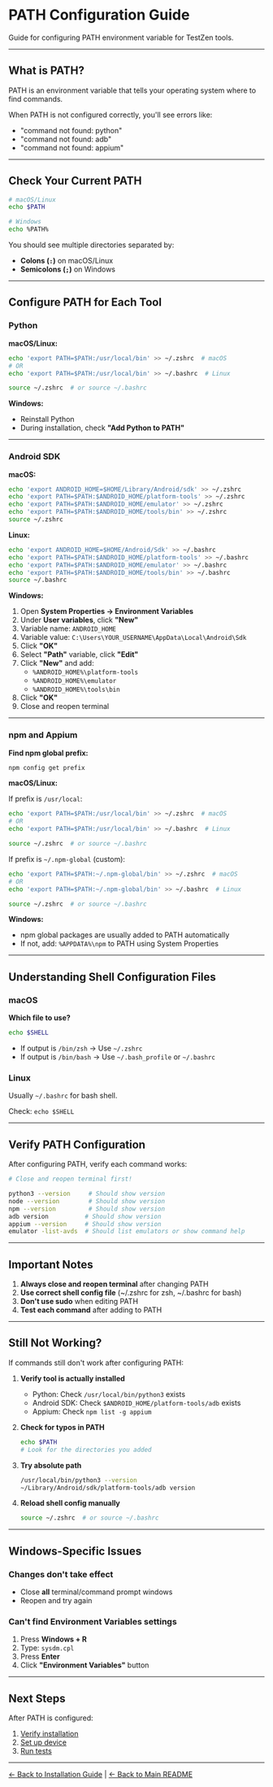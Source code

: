 # PATH Configuration Guide

Guide for configuring PATH environment variable for TestZen tools.

---

## What is PATH?

PATH is an environment variable that tells your operating system where to find commands.

When PATH is not configured correctly, you'll see errors like:
- "command not found: python"
- "command not found: adb"
- "command not found: appium"

---

## Check Your Current PATH

```bash
# macOS/Linux
echo $PATH

# Windows
echo %PATH%
```

You should see multiple directories separated by:
- **Colons (`:`)** on macOS/Linux
- **Semicolons (`;`)** on Windows

---

## Configure PATH for Each Tool

### Python

**macOS/Linux:**
```bash
echo 'export PATH=$PATH:/usr/local/bin' >> ~/.zshrc  # macOS
# OR
echo 'export PATH=$PATH:/usr/local/bin' >> ~/.bashrc  # Linux

source ~/.zshrc  # or source ~/.bashrc
```

**Windows:**
- Reinstall Python
- During installation, check **"Add Python to PATH"**

---

### Android SDK

**macOS:**
```bash
echo 'export ANDROID_HOME=$HOME/Library/Android/sdk' >> ~/.zshrc
echo 'export PATH=$PATH:$ANDROID_HOME/platform-tools' >> ~/.zshrc
echo 'export PATH=$PATH:$ANDROID_HOME/emulator' >> ~/.zshrc
echo 'export PATH=$PATH:$ANDROID_HOME/tools/bin' >> ~/.zshrc
source ~/.zshrc
```

**Linux:**
```bash
echo 'export ANDROID_HOME=$HOME/Android/Sdk' >> ~/.bashrc
echo 'export PATH=$PATH:$ANDROID_HOME/platform-tools' >> ~/.bashrc
echo 'export PATH=$PATH:$ANDROID_HOME/emulator' >> ~/.bashrc
echo 'export PATH=$PATH:$ANDROID_HOME/tools/bin' >> ~/.bashrc
source ~/.bashrc
```

**Windows:**
1. Open **System Properties → Environment Variables**
2. Under **User variables**, click **"New"**
3. Variable name: `ANDROID_HOME`
4. Variable value: `C:\Users\YOUR_USERNAME\AppData\Local\Android\Sdk`
5. Click **"OK"**
6. Select **"Path"** variable, click **"Edit"**
7. Click **"New"** and add:
   - `%ANDROID_HOME%\platform-tools`
   - `%ANDROID_HOME%\emulator`
   - `%ANDROID_HOME%\tools\bin`
8. Click **"OK"**
9. Close and reopen terminal

---

### npm and Appium

**Find npm global prefix:**
```bash
npm config get prefix
```

**macOS/Linux:**

If prefix is `/usr/local`:
```bash
echo 'export PATH=$PATH:/usr/local/bin' >> ~/.zshrc  # macOS
# OR
echo 'export PATH=$PATH:/usr/local/bin' >> ~/.bashrc  # Linux

source ~/.zshrc  # or source ~/.bashrc
```

If prefix is `~/.npm-global` (custom):
```bash
echo 'export PATH=$PATH:~/.npm-global/bin' >> ~/.zshrc  # macOS
# OR
echo 'export PATH=$PATH:~/.npm-global/bin' >> ~/.bashrc  # Linux

source ~/.zshrc  # or source ~/.bashrc
```

**Windows:**
- npm global packages are usually added to PATH automatically
- If not, add: `%APPDATA%\npm` to PATH using System Properties

---

## Understanding Shell Configuration Files

### macOS

**Which file to use?**
```bash
echo $SHELL
```

- If output is `/bin/zsh` → Use `~/.zshrc`
- If output is `/bin/bash` → Use `~/.bash_profile` or `~/.bashrc`

### Linux

Usually `~/.bashrc` for bash shell.

Check: `echo $SHELL`

---

## Verify PATH Configuration

After configuring PATH, verify each command works:

```bash
# Close and reopen terminal first!

python3 --version     # Should show version
node --version        # Should show version
npm --version         # Should show version
adb version          # Should show version
appium --version     # Should show version
emulator -list-avds  # Should list emulators or show command help
```

---

## Important Notes

1. **Always close and reopen terminal** after changing PATH
2. **Use correct shell config file** (~/.zshrc for zsh, ~/.bashrc for bash)
3. **Don't use sudo** when editing PATH
4. **Test each command** after adding to PATH

---

## Still Not Working?

If commands still don't work after configuring PATH:

1. **Verify tool is actually installed**
   - Python: Check `/usr/local/bin/python3` exists
   - Android SDK: Check `$ANDROID_HOME/platform-tools/adb` exists
   - Appium: Check `npm list -g appium`

2. **Check for typos in PATH**
   ```bash
   echo $PATH
   # Look for the directories you added
   ```

3. **Try absolute path**
   ```bash
   /usr/local/bin/python3 --version
   ~/Library/Android/sdk/platform-tools/adb version
   ```

4. **Reload shell config manually**
   ```bash
   source ~/.zshrc  # or source ~/.bashrc
   ```

---

## Windows-Specific Issues

### Changes don't take effect

- Close **all** terminal/command prompt windows
- Reopen and try again

### Can't find Environment Variables settings

1. Press **Windows + R**
2. Type: `sysdm.cpl`
3. Press **Enter**
4. Click **"Environment Variables"** button

---

## Next Steps

After PATH is configured:

1. [Verify installation](installation.md)
2. [Set up device](device-setup.md)
3. [Run tests](../README.md#run-tests)

---

[← Back to Installation Guide](installation.md) | [← Back to Main README](../README.md)
